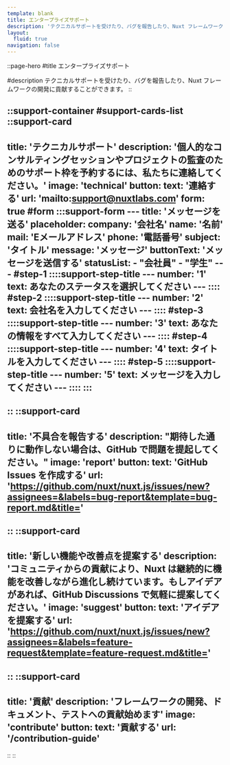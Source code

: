 ```yaml
---
template: blank
title: エンタープライズサポート
description: 'テクニカルサポートを受けたり、バグを報告したり、Nuxt フレームワークの開発に貢献することができます。'
layout:
  fluid: true
navigation: false
---
```


::page-hero
#title
エンタープライズサポート

#description
テクニカルサポートを受けたり、バグを報告したり、Nuxt フレームワークの開発に貢献することができます。
::

::support-container
#support-cards-list
  ::support-card
  ---
  title: 'テクニカルサポート'
  description: '個人的なコンサルティングセッションやプロジェクトの監査のためのサポート枠を予約するには、私たちに連絡してください。'
  image: 'technical'
  button:
    text: '連絡する'
    url: 'mailto:support@nuxtlabs.com'
  form: true
  #form
    :::support-form
    ---
    title: 'メッセージを送る'
    placeholder:
      company: '会社名'
      name: '名前'
      mail: 'Eメールアドレス'
      phone: '電話番号'
      subject: 'タイトル'
      message: 'メッセージ'
    buttonText: 'メッセージを送信する'
    statusList:
      - "会社員"
      - "学生"
    ---
    #step-1
      ::::support-step-title
      ---
      number: '1'
      text: あなたのステータスを選択してください
      ---
      ::::
    #step-2
      ::::support-step-title
      ---
      number: '2'
      text: 会社名を入力してください
      ---
      ::::
    #step-3
      ::::support-step-title
      ---
      number: '3'
      text: あなたの情報をすべて入力してください
      ---
      ::::
    #step-4
      ::::support-step-title
      ---
      number: '4'
      text: タイトルを入力してください
      ---
      ::::
    #step-5
      ::::support-step-title
      ---
      number: '5'
      text: メッセージを入力してください
      ---
      ::::
    :::
  ---
  ::
  ::support-card
  ---
  title: '不具合を報告する'
  description: "期待した通りに動作しない場合は、GitHub で問題を提起してください。"
  image: 'report'
  button:
    text: 'GitHub Issues を作成する'
    url: 'https://github.com/nuxt/nuxt.js/issues/new?assignees=&labels=bug-report&template=bug-report.md&title='
  ---
  ::
  ::support-card
  ---
  title: '新しい機能や改善点を提案する'
  description: 'コミュニティからの貢献により、Nuxt は継続的に機能を改善しながら進化し続けています。もしアイデアがあれば、GitHub Discussions で気軽に提案してください。'
  image: 'suggest'
  button:
    text: 'アイデアを提案する'
    url: 'https://github.com/nuxt/nuxt.js/issues/new?assignees=&labels=feature-request&template=feature-request.md&title='
  ---
  ::
  ::support-card
  ---
  title: '貢献'
  description: 'フレームワークの開発、ドキュメント、テストへの貢献始めます'
  image: 'contribute'
  button:
    text: '貢献する'
    url: '/contribution-guide'
  ---
  ::
::
